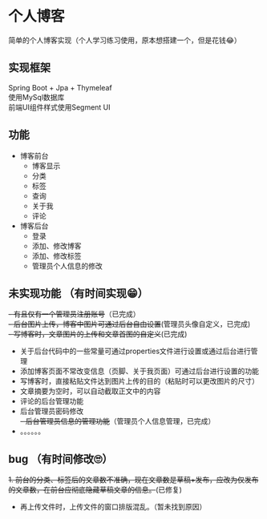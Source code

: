 # 个人博客
简单的个人博客实现（个人学习练习使用，原本想搭建一个，但是花钱😂）
## 实现框架
Spring Boot + Jpa + Thymeleaf  
使用MySql数据库  
前端UI组件样式使用Segment UI
 
## 功能
- 博客前台
    - 博客显示
    - 分类
    - 标签
    - 查询
    - 关于我
    - 评论
- 博客后台
    - 登录
    - 添加、修改博客
    - 添加、修改标签
    - 管理员个人信息的修改
    
## 未实现功能 （有时间实现😁）
~~- 有且仅有一个管理员注册账号~~（已完成）  
~~- 后台图片上传，博客中图片可通过后台自由设置~~(管理员头像自定义，已完成)  
~~- 写博客时，文章图片的上传和文章首图的自定义~~(已完成)   
- 关于后台代码中的一些常量可通过properties文件进行设置或通过后台进行管理
- 添加博客页面不常改变信息（页脚、关于我页面）可通过后台进行设置的功能
- 写博客时，直接粘贴文件达到图片上传的目的（粘贴时可以更改图片的尺寸）
- 文章摘要为空时，可以自动截取正文中的内容 
- 评论的后台管理功能
- 后台管理员密码修改  
~~- 后台管理员信息的管理功能~~（管理员个人信息管理，已完成）
- 。。。。。。

## bug （有时间修改🙄）
~~1. 前台的分类、标签后的文章数不准确，现在文章数是草稿+发布，应改为仅发布的文章数，在前台应彻底隐藏草稿文章的信息。~~(已修复)
- 再上传文件时，上传文件的窗口排版混乱。（暂未找到原因）